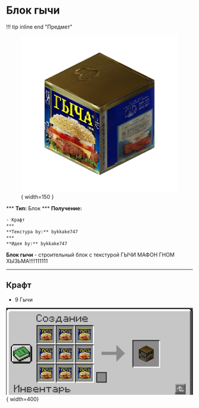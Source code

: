 # Блок гычи

!!! tip inline end "Предмет"
    <figure markdown="span">
        ![cattrack](../../assets/items/block/gycha.png){ width=150 }
    </figure>
    ***
    **Тип:** Блок
    ***
    **Получение:**
    
    - Крафт
    ***
    **Текстура by:** bykkake747
    ***
    **Идея by:** bykkake747

**Блок гычи** - строительный блок с текстурой ГЫЧИ МАФОН ГНОМ ХЫЗЬМА!!!!111111

***

## Крафт

- 9 Гычи

![gychacraft](../../assets/crafts/gychablock.png){ width=400}